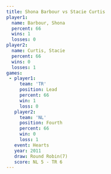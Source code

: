 ```yaml
---
title: Shona Barbour vs Stacie Curtis
player1:              
  name: Barbour, Shona
  percent: 66         
  wins: 1             
  losses: 0           
player2:              
  name: Curtis, Stacie
  percent: 66         
  wins: 0             
  losses: 1           
games:
 - player1:        
     team: 'TR'    
     position: Lead
     percent: 66   
     win: 1        
     loss: 0       
   player2:          
     team: 'NL'      
     position: Fourth
     percent: 66     
     win: 0          
     loss: 1         
   event: Hearts       
   year: 2011          
   draw: Round Robin(7)
   score: NL 5 - TR 6  
---
```

